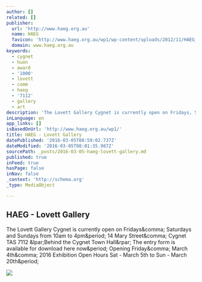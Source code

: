 ```yaml
---
author: []
related: []
publisher:
  url: 'http://www.haeg.org.au'
  name: HAEG
  favicon: 'http://www.haeg.org.au/wp1/wp-content/uploads/2012/11/HAEG_logo.png'
  domain: www.haeg.org.au
keywords:
  - cygnet
  - huon
  - award
  - '1000'
  - lovett
  - comm
  - haeg
  - '7112'
  - gallery
  - art
description: 'The Lovett Gallery Cygnet is currently open on Fridays, Saturdays and Sundays from 10am to 4pm. 14 Mary Street, Cygnet TAS 7112 (Behind the Cygnet Town Hall) The entry form is available for download here now. Opening Friday, March 4th, 2016 Exhibition Open Hours Sat - March 5th to Sun - March 20th.'
inLanguage: en
app_links: []
isBasedOnUrl: 'http://www.haeg.org.au/wp1/'
title: HAEG - Lovett Gallery
datePublished: '2016-03-05T08:59:02.737Z'
dateModified: '2016-03-05T08:01:35.987Z'
sourcePath: _posts/2016-03-05-haeg-lovett-gallery.md
published: true
inFeed: true
hasPage: false
inNav: false
_context: 'http://schema.org'
_type: MediaObject

---
```

<article style=""><h1>HAEG - Lovett Gallery</h1><p>The Lovett Gallery Cygnet is currently open on Fridays&amp;comma; Saturdays and Sundays from 10am to 4pm&amp;period; 14 Mary Street&amp;comma; Cygnet TAS 7112 &amp;lpar;Behind the Cygnet Town Hall&amp;rpar; The entry form is available for download here now&amp;period; Opening Friday&amp;comma; March 4th&amp;comma; 2016 Exhibition Open Hours Sat - March 5th to Sun - March 20th&amp;period;</p><img src="http://www.haeg.org.au/wp1/wp-content/uploads/2013/08/Download-2.9.jpg" /></article>